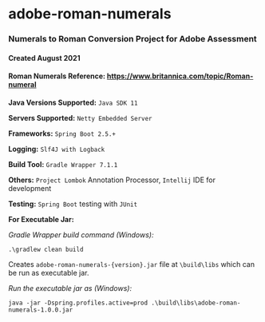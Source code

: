 
# adobe-roman-numerals

### Numerals to Roman Conversion Project for Adobe Assessment

#### Created August 2021

#### Roman Numerals Reference: https://www.britannica.com/topic/Roman-numeral

**Java Versions Supported:**
`Java SDK 11`

**Servers Supported:**
`Netty Embedded Server`

**Frameworks:**
`Spring Boot 2.5.+`

**Logging:**
`Slf4J with Logback`

**Build Tool:**
`Gradle Wrapper 7.1.1`

**Others:**
`Project Lombok` Annotation Processor, `Intellij` IDE for development

**Testing:**
`Spring Boot` testing with `JUnit`

**For Executable Jar:**

_Gradle Wrapper build command (Windows):_ 
    
    .\gradlew clean build
    

Creates `adobe-roman-numerals-{version}.jar` file at `\build\libs` which can be run as executable jar.

_Run the executable jar as (Windows):_
    
    java -jar -Dspring.profiles.active=prod .\build\libs\adobe-roman-numerals-1.0.0.jar
